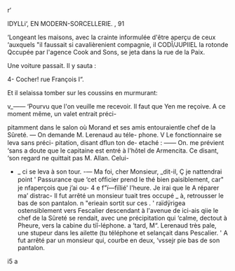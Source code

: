     

r‘

IDYLLi‘, EN MODERN-SORCELLERIE. , 91

‘Longeant les maisons, avec la crainte informulée d'être aperçu de ceux
‘auxquels "il faussait si cavalièrenient compagnie, il CODÎ/JUPIIEL la rotonde
Qccupée par l'agence Cook and Sons, se jeta dans la rue de la Paix.

Une voiture passait. Il y sauta :

4- Cocher! rue François I“.

Et il selaissa tomber sur les coussins en murmurant:

v_—— ‘Pourvu que l'on veuille me recevoir. Il faut
que Yen me reçoive.
A ce moment même, un valet entrait préci-

  
 
  
 
 
  
 

pitamment dans le salon où Morand et ses amis
entouraientle chef de la Sûreté.
— On demande M. Lerenaud au téle-
phone. V
Le fonctionnaire se leva sans préci-
pitation, disant dﬂun ton de-
etaché :
—— On. me prévient ‘sans
a doute que le capitaine est entré
à l'hôtel de Armencita.
Ce disant, ‘son regard ne
quittait pas M. Allan. Celui-
- _ ci se leva à son tour.
-— Ma foi, cher Monsieur,
_dit-il, Ç je nattendrai point
' Passurance que ‘cet ofﬁcier
prend le thé bien paisiblement,
car" je nfaperçois que j’ai ou-
4 e f"ï—ﬁîlié' l'heure. Je irai que le
A  réparer ma’ distrac- Il fut arrêté  un monsieur  tuait tres occupé
 _ à, retrousser le bas de son pantalon.
n "erieain sortit sur ces .
' raïdÿrigea ostensiblement vers Fescalier descendant à l'avenue de
ici-ais qiie le chef de la Sûreté se rendait, avec une précipitation qui
 ‘calme, dectout à Pheure, vers la cabine du tiî-léphone.
a ‘tard, M“. Lerenaud très pale, une stupeur dans les
ailette (tu téléphone et selançait dans Pescalier.
' A fut arrêté par un monsieur qui, courbe en deux,
‘vssejr pie bas de son pantalon.

 

i5 a 

 

   

  
    
   
  
   

 

   

